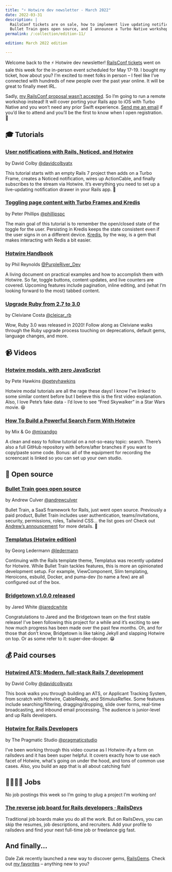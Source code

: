 ```yaml
---
title: "⚡️ Hotwire dev newsletter - March 2022"
date: 2022-03-31
description: |
  RailsConf tickets are on sale, how to implement live updating notifications,
  Bullet Train goes open source, and I announce a Turbo Native workshop.
permalink: /:collection/edition-11/

edition: March 2022 edition

---
```


Welcome back to the ⚡️ Hotwire dev newsletter! [RailsConf tickets](https://railsconf.org/register) went on sale this week for the in-person event scheduled for May 17-19. I bought my ticket, how about you? I’m excited to meet folks in person – I feel like I’ve connected with hundreds of new people over the past year online. It will be great to finally meet IRL.

Sadly, [my RailsConf proposal wasn’t accepted](https://twitter.com/joemasilotti/status/1507100497286610953?). So I’m going to run a remote workshop instead! It will cover porting your Rails app to iOS with Turbo Native and you won’t need any prior Swift experience. [Send me an email](mailto:joe@masilotti.com) if you’d like to attend and you’ll be the first to know when I open registration. 💪

## 🎓 Tutorials

### [User notifications with Rails, Noticed, and Hotwire](https://www.colby.so/posts/user-notifications-with-rails-noticed-and-hotwire)

by David Colby [@davidcolbyatx](https://twitter.com/davidcolbyatx)

This tutorial starts with an empty Rails 7 project then adds on a Turbo Frame, creates a Noticed notification, wires up ActionCable, and finally subscribes to the stream via Hotwire. It’s everything you need to set up a live-updating notification drawer in your Rails app. 🔔

### [Toggling page content with Turbo Frames and Kredis](https://dev.to/phillipspc/toggling-page-content-with-turbo-frames-and-kredis-20no)

by Peter Phillips [@phillipspc](https://twitter.com/phillipspc)

The main goal of this tutorial is to remember the open/closed state of the toggle for the user. Persisting in Kredis keeps the state consistent even if the user signs in on a different device. [Kredis](https://github.com/rails/kredis), by the way, is a gem that makes interacting with Redis a bit easier.

### [Hotwire Handbook](https://philreynolds.dev/posts/2022/hotwire-handbook-part-1)

by Phil Reynolds [@PurpleRiver_Dev](https://twitter.com/PurpleRiver_Dev)

A living document on practical examples and how to accomplish them with Hotwire. So far, toggle buttons, content updates, and live counters are covered. Upcoming features include pagination, inline editing, and (what I’m looking forward to the most) tabbed content.

### [Upgrade Ruby from 2.7 to 3.0](https://www.fastruby.io/blog/ruby/upgrades/upgrade-ruby-from-2.7-to-3.0.html)

by Cleiviane Costa [@cleicar_rb](https://twitter.com/cleicar_rb)

Wow, Ruby 3.0 was released in 2020! Follow along as Cleiviane walks through the Ruby upgrade process touching on deprecations, default gems, language changes, and more.

## 📹 Videos

### [Hotwire modals, with zero JavaScript](https://www.youtube.com/watch?v=WK16FeBfbxI)

by Pete Hawkins [@peteyhawkins](https://twitter.com/peteyhawkins)

Hotwire modal tutorials are all the rage these days! I know I’ve linked to some similar content before but I believe this is the first video explanation. Also, I love Pete’s fake data - I’d love to see “Fred Skywalker” in a Star Wars movie. 😆

### [How To Build a Powerful Search Form With Hotwire](https://www.youtube.com/watch?v=4MUEQVxUbm4)

by Mix & Go [@mixandgo](https://twitter.com/mixandgo)

A clean and easy to follow tutorial on a not-so-easy topic: search. There’s also a full GitHub repository with before/after branches if you want to copy/paste some code. Bonus: all of the equipment for recording the screencast is linked so you can set up your own studio.

## 🐙 Open source

### [Bullet Train goes open source](https://bullettrain.co)

by Andrew Culver [@andrewculver](https://twitter.com/andrewculver)

Bullet Train, a SaaS framework for Rails, just went open source. Previously a paid product, Bullet Train includes user authentication, teams/invitations, security, permissions, roles, Tailwind CSS… the list goes on! Check out [Andrew’s announcement](https://twitter.com/andrewculver/status/1507445981834461188) for more details. 🎉

### [Templatus (Hotwire edition)](https://github.com/ledermann/templatus-hotwire)

by Georg Ledermann [@ledermann](https://twitter.com/ledermann)

Continuing with the Rails template theme, Templatus was recently updated for Hotwire. While Bullet Train tackles features, this is more an opinionated development setup. For example, ViewComponent, Slim templating, Heroicons, esbuild, Docker, and puma-dev (to name a few) are all configured out of the box.

### [Bridgetown v1.0.0 released](https://github.com/bridgetownrb/bridgetown/releases/tag/v1.0.0)

by Jared White [@jaredcwhite](https://twitter.com/jaredcwhite)

Congratulations to Jared and the Bridgetown team on the first stable release! I’ve been following this project for a while and it’s exciting to see how much progress has been made over the past few months. Oh, and for those that don’t know, Bridgetown is like taking Jekyll and slapping Hotwire on top. Or as some refer to it: super-dee-dooper. 😁

## 💰 Paid courses

### [Hotwired ATS: Modern, full-stack Rails 7 development](https://gumroad.com/a/962864243/gcykx)

by David Colby [@davidcolbyatx](https://twitter.com/davidcolbyatx)

This book walks you through building an ATS, or Applicant Tracking System, from scratch with Hotwire, CableReady, and StimulusReflex. Some features include searching/filtering, dragging/dropping, slide over forms, real-time broadcasting, and inbound email processing. The audience is junior-level and up Rails developers.

### [Hotwire for Rails Developers](https://pragmaticstudio.com/courses/hotwire-rails?ref=masilotti)

by The Pragmatic Studio [@pragmaticstudio](https://twitter.com/pragmaticstudio)

I’ve been working through this video course as I Hotwire-ify a form on railsdevs and it has been super helpful. It covers exactly how to use each facet of Hotwire, what's going on under the hood, and tons of common use cases. Also, you build an app that is all about catching fish!

## 👩‍💻👨‍💻 Jobs

No job postings this week so I’m going to plug a project I’m working on!

### [The reverse job board for Rails developers &middot; RailsDevs](https://railsdevs.com)

Traditional job boards make you do all the work. But on RailsDevs, you can skip the resumes, job descriptions, and recruiters. Add your profile to railsdevs and find your next full-time job or freelance gig fast.

## And finally...

Dale Zak recently launched a new way to discover gems, [RailsGems](https://www.railsgems.com). Check out [my favorites](https://www.railsgems.com/devs/joemasilotti) – anything new to you?
